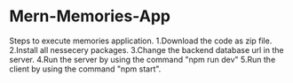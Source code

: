 # Mern-Memories-App  
Steps to execute memories application.
1.Download the code as zip file.
2.Install all nessecery packages.
3.Change the backend database url in the server.
4.Run the server by using the command "npm run dev"
5.Run the client by using the command "npm start".
